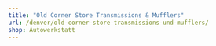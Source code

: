 ```yaml
---
title: "Old Corner Store Transmissions & Mufflers"
url: /denver/old-corner-store-transmissions-und-mufflers/
shop: Autowerkstatt
---
```

